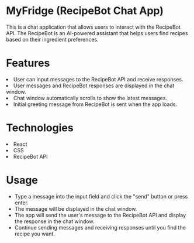 # MyFridge (RecipeBot Chat App)
This is a chat application that allows users to interact with the RecipeBot API. The RecipeBot is an AI-powered assistant that helps users find recipes based on their ingredient preferences.

# Features
<li>User can input messages to the RecipeBot API and receive responses.</li>
<li>User messages and RecipeBot responses are displayed in the chat window.</li>
<li>Chat window automatically scrolls to show the latest messages.</li>
<li>Initial greeting message from RecipeBot is sent when the app loads.</li>

# Technologies
<li>React</li>
<li>CSS</li>
<li>RecipeBot API</li>

# Usage
<ul> 
<li>Type a message into the input field and click the "send" button or press enter.</li>
<li>The message will be displayed in the chat window.</li>
<li>The app will send the user's message to the RecipeBot API and display the response in the chat window.</li>
<li>Continue sending messages and receiving responses until you find the recipe you want.</li>

</ul>
